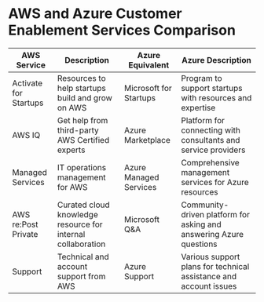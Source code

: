 # AWS and Azure Customer Enablement Services Comparison

| **AWS Service**                          | **Description**                                           | **Azure Equivalent**                   | **Azure Description**                                   |
|------------------------------------------|-----------------------------------------------------------|----------------------------------------|-------------------------------------------------------|
| Activate for Startups                   | Resources to help startups build and grow on AWS         | Microsoft for Startups                 | Program to support startups with resources and expertise |
| AWS IQ                                  | Get help from third-party AWS Certified experts           | Azure Marketplace                      | Platform for connecting with consultants and service providers |
| Managed Services                         | IT operations management for AWS                          | Azure Managed Services                 | Comprehensive management services for Azure resources   |
| AWS re:Post Private                     | Curated cloud knowledge resource for internal collaboration | Microsoft Q&A                         | Community-driven platform for asking and answering Azure questions |
| Support                                  | Technical and account support from AWS                   | Azure Support                          | Various support plans for technical assistance and account issues |
